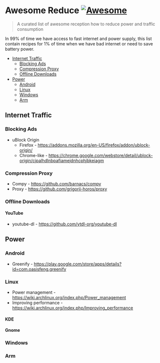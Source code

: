 # Awesome Reduce [![Awesome](https://cdn.rawgit.com/sindresorhus/awesome/d7305f38d29fed78fa85652e3a63e154dd8e8829/media/badge.svg)](https://github.com/sindresorhus/awesome)

> A curated list of awesome reception how to reduce power and traffic consumption

In 99% of time we have access to fast internet and power supply,
this list contain recipes for 1% of time when we have bad internet
or need to save battery power.

* [Internet Traffic](#internet-traffic)
  * [Blocking Ads](#blocking-ads)
  * [Compression Proxy](#compression-proxy)
  * [Offline Downloads](#offline-downloads)
* [Power](#power)
  * [Android](#android)
  * [Linux](#linux)
  * [Windows](#windows)
  * [Arm](#arm)

## Internet Traffic

### Blocking Ads

* uBlock Origin
  * Firefox - <https://addons.mozilla.org/en-US/firefox/addon/ublock-origin/>
  * Chrome-like - <https://chrome.google.com/webstore/detail/ublock-origin/cjpalhdlnbpafiamejdnhcphjbkeiagm>

### Compression Proxy

* Compy - <https://github.com/barnacs/compy>
* Proxy - <https://github.com/grigorii-horos/proxy>

### Offline Downloads

#### YouTube

* youtube-dl - <https://github.com/ytdl-org/youtube-dl>

## Power

### Android

* Greenify - <https://play.google.com/store/apps/details?id=com.oasisfeng.greenify>

### Linux

* Power management - <https://wiki.archlinux.org/index.php/Power_management>
* Improving performance - <https://wiki.archlinux.org/index.php/Improving_performance>

#### KDE

#### Gnome

### Windows

### Arm
